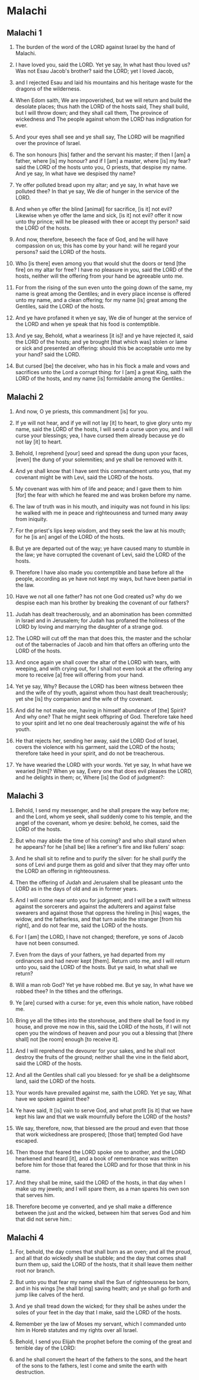 # Malachi

## Malachi 1

1. The burden of the word of the LORD against Israel by the hand of Malachi.

2. I have loved you, said the LORD. Yet ye say, In what hast thou loved us? Was not Esau Jacob's brother? said the LORD; yet I loved Jacob,

3. and I rejected Esau and laid his mountains and his heritage waste for the dragons of the wilderness.

4. When Edom saith, We are impoverished, but we will return and build the desolate places; thus hath the LORD of the hosts said, They shall build, but I will throw down; and they shall call them, The province of wickedness and The people against whom the LORD has indignation for ever.

5. And your eyes shall see and ye shall say, The LORD will be magnified over the province of Israel.

6. The son honours [his] father and the servant his master; if then I [am] a father, where [is] my honour? and if I [am] a master, where [is] my fear? said the LORD of the hosts unto you, O priests, that despise my name. And ye say, In what have we despised thy name?

7. Ye offer polluted bread upon my altar; and ye say, In what have we polluted thee? In that ye say, We die of hunger in the service of the LORD.

8. And when ye offer the blind [animal] for sacrifice, [is it] not evil? Likewise when ye offer the lame and sick, [is it] not evil? offer it now unto thy prince; will he be pleased with thee or accept thy person? said the LORD of the hosts.

9. And now, therefore, beseech the face of God, and he will have compassion on us; this has come by your hand: will he regard your persons? said the LORD of the hosts.

10. Who [is there] even among you that would shut the doors or tend [the fire] on my altar for free? I have no pleasure in you, said the LORD of the hosts, neither will the offering from your hand be agreeable unto me.

11. For from the rising of the sun even unto the going down of the same, my name is great among the Gentiles; and in every place incense is offered unto my name, and a clean offering; for my name [is] great among the Gentiles, said the LORD of the hosts.

12. And ye have profaned it when ye say, We die of hunger at the service of the LORD and when ye speak that his food is contemptible.

13. And ye say, Behold, what a weariness [it is]! and ye have rejected it, said the LORD of the hosts; and ye brought [that which was] stolen or lame or sick and presented an offering: should this be acceptable unto me by your hand? said the LORD.

14. But cursed [be] the deceiver, who has in his flock a male and vows and sacrifices unto the Lord a corrupt thing: for I [am] a great King, saith the LORD of the hosts, and my name [is] formidable among the Gentiles.:

## Malachi 2

1. And now, O ye priests, this commandment [is] for you.

2. If ye will not hear, and if ye will not lay [it] to heart, to give glory unto my name, said the LORD of the hosts, I will send a curse upon you, and I will curse your blessings; yea, I have cursed them already because ye do not lay [it] to heart.

3. Behold, I reprehend [your] seed and spread the dung upon your faces, [even] the dung of your solemnities; and ye shall be removed with it.

4. And ye shall know that I have sent this commandment unto you, that my covenant might be with Levi, said the LORD of the hosts.

5. My covenant was with him of life and peace; and I gave them to him [for] the fear with which he feared me and was broken before my name.

6. The law of truth was in his mouth, and iniquity was not found in his lips: he walked with me in peace and righteousness and turned many away from iniquity.

7. For the priest's lips keep wisdom, and they seek the law at his mouth; for he [is an] angel of the LORD of the hosts.

8. But ye are departed out of the way; ye have caused many to stumble in the law; ye have corrupted the covenant of Levi, said the LORD of the hosts.

9. Therefore I have also made you contemptible and base before all the people, according as ye have not kept my ways, but have been partial in the law.

10. Have we not all one father? has not one God created us? why do we despise each man his brother by breaking the covenant of our fathers?

11. Judah has dealt treacherously, and an abomination has been committed in Israel and in Jerusalem; for Judah has profaned the holiness of the LORD by loving and marrying the daughter of a strange god.

12. The LORD will cut off the man that does this, the master and the scholar out of the tabernacles of Jacob and him that offers an offering unto the LORD of the hosts.

13. And once again ye shall cover the altar of the LORD with tears, with weeping, and with crying out, for I shall not even look at the offering any more to receive [a] free will offering from your hand.

14. Yet ye say, Why? Because the LORD has been witness between thee and the wife of thy youth, against whom thou hast dealt treacherously; yet she [is] thy companion and the wife of thy covenant.

15. And did he not make one, having in himself abundance of [the] Spirit? And why one? That he might seek offspring of God. Therefore take heed to your spirit and let no one deal treacherously against the wife of his youth.

16. He that rejects her, sending her away, said the LORD God of Israel, covers the violence with his garment, said the LORD of the hosts; therefore take heed in your spirit, and do not be treacherous.

17. Ye have wearied the LORD with your words. Yet ye say, In what have we wearied [him]? When ye say, Every one that does evil pleases the LORD, and he delights in them; or, Where [is] the God of judgment?:

## Malachi 3

1. Behold, I send my messenger, and he shall prepare the way before me; and the Lord, whom ye seek, shall suddenly come to his temple, and the angel of the covenant, whom ye desire: behold, he comes, said the LORD of the hosts.

2. But who may abide the time of his coming? and who shall stand when he appears? for he [shall be] like a refiner's fire and like fullers' soap:

3. And he shall sit to refine and to purify the silver: for he shall purify the sons of Levi and purge them as gold and silver that they may offer unto the LORD an offering in righteousness.

4. Then the offering of Judah and Jerusalem shall be pleasant unto the LORD as in the days of old and as in former years.

5. And I will come near unto you for judgment; and I will be a swift witness against the sorcerers and against the adulterers and against false swearers and against those that oppress the hireling in [his] wages, the widow, and the fatherless, and that turn aside the stranger [from his right], and do not fear me, said the LORD of the hosts.

6. For I [am] the LORD, I have not changed; therefore, ye sons of Jacob have not been consumed.

7. Even from the days of your fathers, ye had departed from my ordinances and had never kept [them]. Return unto me, and I will return unto you, said the LORD of the hosts. But ye said, In what shall we return?

8. Will a man rob God? Yet ye have robbed me. But ye say, In what have we robbed thee? In the tithes and the offerings.

9. Ye [are] cursed with a curse: for ye, even this whole nation, have robbed me.

10. Bring ye all the tithes into the storehouse, and there shall be food in my house, and prove me now in this, said the LORD of the hosts, if I will not open you the windows of heaven and pour you out a blessing that [there shall] not [be room] enough [to receive it].

11. And I will reprehend the devourer for your sakes, and he shall not destroy the fruits of the ground; neither shall the vine in the field abort, said the LORD of the hosts.

12. And all the Gentiles shall call you blessed: for ye shall be a delightsome land, said the LORD of the hosts.

13. Your words have prevailed against me, saith the LORD. Yet ye say, What have we spoken against thee?

14. Ye have said, It [is] vain to serve God, and what profit [is it] that we have kept his law and that we walk mournfully before the LORD of the hosts?

15. We say, therefore, now, that blessed are the proud and even that those that work wickedness are prospered; [those that] tempted God have escaped.

16. Then those that feared the LORD spoke one to another, and the LORD hearkened and heard [it], and a book of remembrance was written before him for those that feared the LORD and for those that think in his name.

17. And they shall be mine, said the LORD of the hosts, in that day when I make up my jewels; and I will spare them, as a man spares his own son that serves him.

18. Therefore become ye converted, and ye shall make a difference between the just and the wicked, between him that serves God and him that did not serve him.:

## Malachi 4

1. For, behold, the day comes that shall burn as an oven; and all the proud, and all that do wickedly shall be stubble; and the day that comes shall burn them up, said the LORD of the hosts, that it shall leave them neither root nor branch.

2. But unto you that fear my name shall the Sun of righteousness be born, and in his wings [he shall bring] saving health; and ye shall go forth and jump like calves of the herd.

3. And ye shall tread down the wicked; for they shall be ashes under the soles of your feet in the day that I make, said the LORD of the hosts.

4. Remember ye the law of Moses my servant, which I commanded unto him in Horeb statutes and my rights over all Israel.

5. Behold, I send you Elijah the prophet before the coming of the great and terrible day of the LORD:

6. and he shall convert the heart of the fathers to the sons, and the heart of the sons to the fathers, lest I come and smite the earth with destruction.

